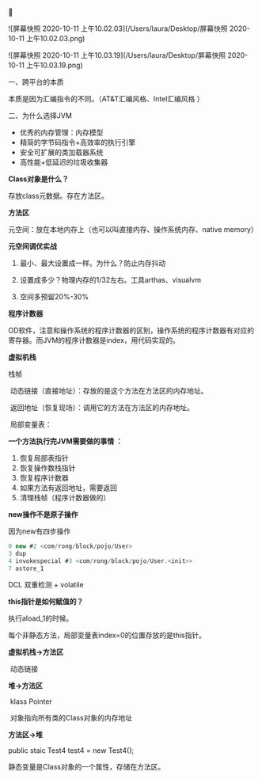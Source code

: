 

![屏幕快照 2020-10-11 上午10.02.03](/Users/laura/Desktop/屏幕快照 2020-10-11 上午10.02.03.png)

![屏幕快照 2020-10-11 上午10.03.19](/Users/laura/Desktop/屏幕快照 2020-10-11 上午10.03.19.png)

一、跨平台的本质

本质是因为汇编指令的不同。（AT&T汇编风格、Intel汇编风格 ）

二、为什么选择JVM

- 优秀的内存管理：内存模型
- 精简的字节码指令+高效率的执行引擎
- 安全可扩展的类加载器系统
- 高性能+低延迟的垃圾收集器



**Class对象是什么？**

存放class元数据。存在方法区。



**方法区**

元空间：放在本地内存上（也可以叫直接内存、操作系统内存、native memory）



**元空间调优实战**

1. 最小、最大设置成一样。为什么？防止内存抖动
2. 设置成多少？物理内存的1/32左右。工具arthas、visualvm

3. 空间多预留20%-30%



**程序计数器**

OD软件，注意和操作系统的程序计数器的区别，操作系统的程序计数器有对应的寄存器。而JVM的程序计数器是index，用代码实现的。



**虚拟机栈**

栈帧

​		动态链接（直接地址）：存放的是这个方法在方法区的内存地址。

​		返回地址（恢复现场）：调用它的方法在方法区的内存地址。

​		局部变量表：



**一个方法执行完JVM需要做的事情 ：**

1. 恢复局部表指针
2. 恢复操作数栈指针
3. 恢复程序计数器
4. 如果方法有返回地址，需要返回
5. 清理栈帧（程序计数器做的）



**new操作不是原子操作**

因为new有四步操作

```java
0 new #2 <com/rong/block/pojo/User>
3 dup
4 invokespecial #3 <com/rong/block/pojo/User.<init>>
7 astore_1
```

DCL 双重检测 + volatile



**this指针是如何赋值的？**

执行aload_1的时候。



每个非静态方法，局部变量表index=0的位置存放的是this指针。



**虚拟机栈->方法区**

​		动态链接 



**堆->方法区**

​		klass Pointer

​				对象指向所有类的Class对象的内存地址



**方法区->堆**

public staic Test4 test4 = new Test4();

静态变量是Class对象的一个属性，存储在方法区。

